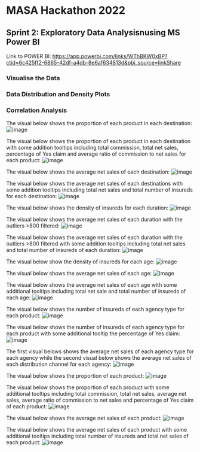 # MASA Hackathon 2022
## Sprint 2: Exploratory Data Analysisnusing MS Power BI
Link to POWER BI: https://app.powerbi.com/links/WThBKW0xBP?ctid=6c425ff2-6865-42df-a4db-8e6af634813d&pbi_source=linkShare

### Visualise the Data
### Data Distribution and Density Plots
### Correlation Analysis


The visual below shows the proportion of each product in each destination:
![image](https://user-images.githubusercontent.com/110726644/184404710-c278acc6-4c80-411b-91f4-b43de41bd549.png)

The visual below shows the proportion of each product in each destination with some addition tooltips including total commission, total net sales, percentage of Yes claim and average ratio of commission to net sales for each product:
![image](https://user-images.githubusercontent.com/110726644/184406768-a21624ef-9f88-46f1-b2ec-4220d29b7de6.png)

The visual below shows the average net sales of each destination:
![image](https://user-images.githubusercontent.com/110726644/184404806-e364d722-2b1a-443b-a99e-e4e38cfbbe3e.png)

The visual below shows the average net sales of each destinations with some addition tooltips including total net sales and total number of insureds for each destination:
![image](https://user-images.githubusercontent.com/110726644/184407045-0e2c4096-f0c7-4329-8c97-51e777097a5b.png)

The visual below shows the density of insureds for each duration:
![image](https://user-images.githubusercontent.com/110726644/184404905-e0316452-ac62-4307-b11d-2a5efeb3b799.png)

The visual below shows the average net sales of each duration with the outliers >800 filtered:
![image](https://user-images.githubusercontent.com/110726644/184404954-e3efae20-068e-4b1f-b9d2-e729582cd730.png)

The visual below shows the average net sales of each duration with the outliers >800 filtered with some addition tooltips including total net sales and total number of insureds of each duration:
![image](https://user-images.githubusercontent.com/110726644/184408182-e832de26-583c-4c0e-98ab-4c5a0af12776.png)

The visual below show the density of insureds for each age:
![image](https://user-images.githubusercontent.com/110726644/184405006-c92db912-ae7c-429a-8592-2dff89f6db5b.png)

The visual below shows the average net sales of each age:
![image](https://user-images.githubusercontent.com/110726644/184405034-f1edd376-f93f-41df-a831-f4b7c8f7990d.png)

The visual below shows the average net sales of each age with some additional tooltips including total net sale and total number of insureds of each age:
![image](https://user-images.githubusercontent.com/110726644/184407933-be1be7ea-ecaa-4960-9fff-f9590d19c686.png)

The visual below shows the number of insureds of each agency type for each product:
![image](https://user-images.githubusercontent.com/110726644/184405084-4c6367ed-8c35-4560-8ab8-7fb2a83e9df9.png)

The visual below shows the number of insureds of each agency type for each product with some additional tooltip the percentage of Yes claim:
![image](https://user-images.githubusercontent.com/110726644/184408275-ae82e829-611c-4afa-bd1e-51f977c0f740.png)

The first visual belows shows the average net sales of each agency type for each agency while the second visual below shows the average net sales of each distribution channel for each agency:
![image](https://user-images.githubusercontent.com/110726644/184405117-981f15ff-43c3-4dfd-976c-d8259daf5275.png)

The visual below shows the proportion of each product:
![image](https://user-images.githubusercontent.com/110726644/184405164-55b10395-2ade-40f7-b47e-775d8ff17f39.png)

The visual below shows the proportion of each product with some additional tooltips including total commission, total net sales, average net sales, average ratio of commission to net sales and percentage of Yes claim of each product:
![image](https://user-images.githubusercontent.com/110726644/184408747-897cdeb2-d6d9-4ec9-97ec-4cac676881a3.png)

The visual below shows the average net sales of each product:
![image](https://user-images.githubusercontent.com/110726644/184405200-a112cacb-99d7-42b7-aff0-de86bc927f19.png)

The visual below shows the average net sales of each product with some additional tooltips including total number of insureds and total net sales of each product:
![image](https://user-images.githubusercontent.com/110726644/184408654-5f5140a8-2e44-4751-8ff3-6945059582d3.png)
